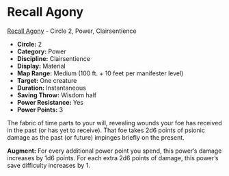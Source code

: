 # Recall Agony

[Recall Agony](/Psionics/R/RecallAgony.md) - Circle 2, Power, Clairsentience

- **Circle:** 2
- **Category:** Power
- **Discipline:** Clairsentience
- **Display:** Material
- **Map Range:** Medium (100 ft. + 10 feet per manifester level)
- **Target:** One creature
- **Duration:** Instantaneous
- **Saving Throw:** Wisdom half
- **Power Resistance:** Yes
- **Power Points:** 3

The fabric of time parts to your will, revealing wounds your foe has received in the past (or has yet to receive). That foe takes 2d6 points of psionic damage as the past (or future) impinges briefly on the present.

**Augment:** For every additional power point you spend, this power’s damage increases by 1d6 points. For each extra 2d6 points of damage, this power’s save difficulty increases by 1.
